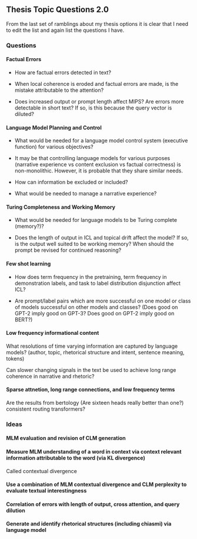 ## Thesis Topic Questions 2.0

From the last set of ramblings about my thesis options it is clear that I need to edit the list and again list the questions I have.

### Questions

#### Factual Errors 

- How are factual errors detected in text? 

- When local coherence is eroded and factual errors are made, is the mistake attributable to the attention?

- Does increased output or prompt length affect MIPS? Are errors more detectable in short text? If so, is this because the query vector is diluted?



#### Language Model Planning and Control

- What would be needed for a language model control system (executive function) for various objectives?

- It may be that controlling language models for various purposes (narrative experience vs content exclusion vs factual correctness) is non-monolithic. However, it is probable that they share similar needs. 


- How can information be excluded or included?

- What would be needed to manage a narrative experience?



#### Turing Completeness and Working Memory

- What would be needed for language models to be Turing complete (memory?)?


- Does the length of output in ICL and topical drift affect the model? If so, is the output well suited to be working memory? When should the prompt be revised for continued reasoning?



#### Few shot learning

- How does term frequency in the pretraining, term frequency in demonstration labels, and task to label distribution disjunction affect ICL?

- Are prompt/label pairs which are more successful on one model or class of models successful on other models and classes? (Does good on GPT-2 imply good on GPT-3? Does good on GPT-2 imply good on BERT?)



#### Low frequency informational content

What resolutions of time varying information are captured by language models? (author, topic, rhetorical structure and intent, sentence meaning, tokens)

Can slower changing signals in the text be used to achieve long range coherence in narrative and rhetoric?


#### Sparse attnetion, long range connections, and low frequency terms

Are the results from bertology (Are sixteen heads really better than one?) consistent routing transformers?




### Ideas

#### MLM evaluation and revision of CLM generation

#### Measure MLM understanding of a word in context via context relevant information attributable to the word (via KL divergence)

Called contextual divergence

#### Use a combination of MLM contextual divergence and CLM perplexity to evaluate textual interestingness 

#### Correlation of errors with length of output, cross attention, and query dilution

#### Generate and identify rhetorical structures (including chiasmi) via language model






